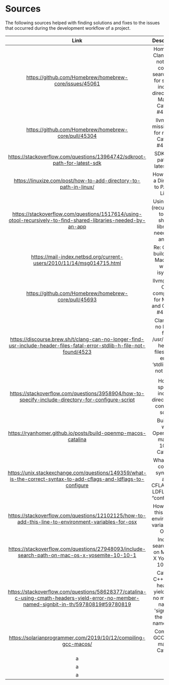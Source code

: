 # Sources

The following sources helped with finding solutions and fixes to the issues that occurred during the development workflow of a project.

| Link  | Description |
| :---: | :---------: |
|   https://github.com/Homebrew/homebrew-core/issues/45061   |      Homebrew Clang does not have correct search path for system include directory on MacOS Catalina #45061     |
|   https://github.com/Homebrew/homebrew-core/pull/45304  |      llvm: add missing flag for macOS Catalina #45304      |
|   https://stackoverflow.com/questions/13964742/sdkroot-path-for-latest-sdk   |     SDKROOT path for latest SDK   |
|   https://linuxize.com/post/how-to-add-directory-to-path-in-linux/   |      How to Add a Directory to PATH in Linux      |
|   https://stackoverflow.com/questions/1517614/using-otool-recursively-to-find-shared-libraries-needed-by-an-app   |      Using otool (recursively) to find shared libraries needed by an app     |
|   https://mail-index.netbsd.org/current-users/2010/11/14/msg014715.html   |      Re: Cross-building on Mac OS X with -isysroot      |
|   https://github.com/Homebrew/homebrew-core/pull/45693   |      llvm@6: Fix C++ compilation for Mojave and Catalina #45693      |
|   https://discourse.brew.sh/t/clang-can-no-longer-find-usr-include-header-files-fatal-error-stdlib-h-file-not-found/4523   |      Clang can no longer find /usr/include header files? fatal error: ‘stdlib.h’ file not found
      |
|   https://stackoverflow.com/questions/3958904/how-to-specify-include-directory-for-configure-script   |      How to specify include directory for configure script     |
|   https://ryanhomer.github.io/posts/build-openmp-macos-catalina   |      Building with OpenMP on macOS 10.15 Catalina      |
|   https://unix.stackexchange.com/questions/149359/what-is-the-correct-syntax-to-add-cflags-and-ldflags-to-configure  |     What is the correct syntax to add CFLAGS and LDFLAGS to “configure”?      |
|   https://stackoverflow.com/questions/12102125/how-to-add-this-line-to-environment-variables-for-osx   |      How to add this line to environment variables for OSX?      |
|   https://stackoverflow.com/questions/27948093/include-search-path-on-mac-os-x-yosemite-10-10-1   |       Include search path on Mac OS X Yosemite 10.10.1    |
|   https://stackoverflow.com/questions/58628377/catalina-c-using-cmath-headers-yield-error-no-member-named-signbit-in-th/59780819#59780819   |      Catalina C++: Using <cmath> headers yield error: no member named 'signbit' in the global namespace      |
|   https://solarianprogrammer.com/2019/10/12/compiling-gcc-macos/  |      Compiling GCC 10 on macOS Catalina     |
|   a   |      b      |
|   a   |      b      |
|   a   |      b      |
